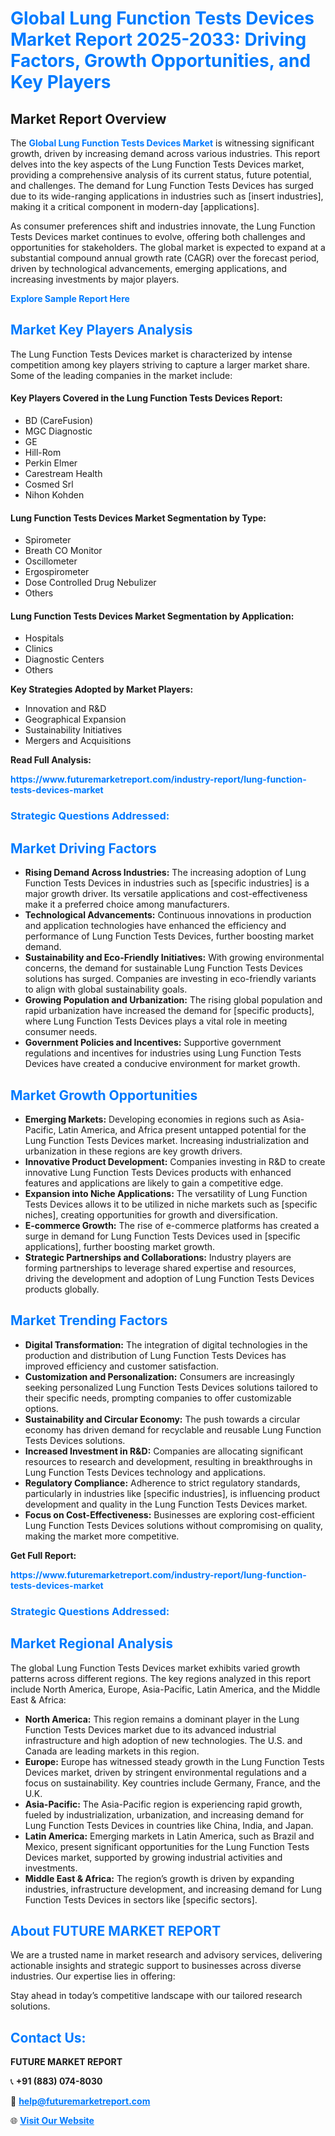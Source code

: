 <h1 style="color: #007BFF;">Global Lung Function Tests Devices Market Report 2025-2033: Driving Factors, Growth Opportunities, and Key Players</h1>

<section id="overview">
<h2>Market Report Overview</h2>
<p>The <a href="https://www.futuremarketreport.com/industry-report/lung-function-tests-devices-market" style="color: #007BFF; text-decoration: none;"><strong>Global Lung Function Tests Devices Market</strong></a> is witnessing significant growth, driven by increasing demand across various industries. This report delves into the key aspects of the Lung Function Tests Devices market, providing a comprehensive analysis of its current status, future potential, and challenges. The demand for Lung Function Tests Devices has surged due to its wide-ranging applications in industries such as [insert industries], making it a critical component in modern-day [applications].</p>
<p>As consumer preferences shift and industries innovate, the Lung Function Tests Devices market continues to evolve, offering both challenges and opportunities for stakeholders. The global market is expected to expand at a substantial compound annual growth rate (CAGR) over the forecast period, driven by technological advancements, emerging applications, and increasing investments by major players.</p>
</section>

<section id="overview">
<p><a href="https://www.futuremarketreport.com/request-sample/reportId=92308" style="color: #007BFF; text-decoration: none;"><strong>Explore Sample Report Here</strong></a></p>
</section>

<section id="key-players">
<h2 style="color: #007BFF;">Market Key Players Analysis</h2>
<p>The Lung Function Tests Devices market is characterized by intense competition among key players striving to capture a larger market share. Some of the leading companies in the market include:</p>
<h4>Key Players Covered in the Lung Function Tests Devices Report:</h4>
<ul><li>BD (CareFusion)</li><li>MGC Diagnostic</li><li>GE</li><li>Hill-Rom</li><li>Perkin Elmer</li><li>Carestream Health</li><li>Cosmed Srl</li><li>Nihon Kohden</li></ul>
<h4>Lung Function Tests Devices Market Segmentation by Type:</h4>
<ul><li>Spirometer</li><li>Breath CO Monitor</li><li>Oscillometer</li><li>Ergospirometer</li><li>Dose Controlled Drug Nebulizer</li><li>Others</li></ul>

<h4>Lung Function Tests Devices Market Segmentation by Application:</h4>
<ul><li>Hospitals</li><li>Clinics</li><li>Diagnostic Centers</li><li>Others</li></ul>
<p><strong>Key Strategies Adopted by Market Players:</strong></p>
<ul>
<li>Innovation and R&D</li>
<li>Geographical Expansion</li>
<li>Sustainability Initiatives</li>
<li>Mergers and Acquisitions</li>
</ul>
</section>

<section>
<p><strong>Read Full Analysis: </strong></p><a href="https://www.futuremarketreport.com/industry-report/lung-function-tests-devices-market" style="color: #007BFF; text-decoration: none;"><strong>https://www.futuremarketreport.com/industry-report/lung-function-tests-devices-market</strong></a>
<h3 style="color: #007BFF;">Strategic Questions Addressed:</h3>
</section>

<section id="driving-factors">
<h2 style="color: #007BFF;">Market Driving Factors</h2>
<ul>
<li><strong>Rising Demand Across Industries:</strong> The increasing adoption of Lung Function Tests Devices in industries such as [specific industries] is a major growth driver. Its versatile applications and cost-effectiveness make it a preferred choice among manufacturers.</li>
<li><strong>Technological Advancements:</strong> Continuous innovations in production and application technologies have enhanced the efficiency and performance of Lung Function Tests Devices, further boosting market demand.</li>
<li><strong>Sustainability and Eco-Friendly Initiatives:</strong> With growing environmental concerns, the demand for sustainable Lung Function Tests Devices solutions has surged. Companies are investing in eco-friendly variants to align with global sustainability goals.</li>
<li><strong>Growing Population and Urbanization:</strong> The rising global population and rapid urbanization have increased the demand for [specific products], where Lung Function Tests Devices plays a vital role in meeting consumer needs.</li>
<li><strong>Government Policies and Incentives:</strong> Supportive government regulations and incentives for industries using Lung Function Tests Devices have created a conducive environment for market growth.</li>
</ul>
</section>

<section id="growth-opportunities">
<h2 style="color: #007BFF;">Market Growth Opportunities</h2>
<ul>
<li><strong>Emerging Markets:</strong> Developing economies in regions such as Asia-Pacific, Latin America, and Africa present untapped potential for the Lung Function Tests Devices market. Increasing industrialization and urbanization in these regions are key growth drivers.</li>
<li><strong>Innovative Product Development:</strong> Companies investing in R&D to create innovative Lung Function Tests Devices products with enhanced features and applications are likely to gain a competitive edge.</li>
<li><strong>Expansion into Niche Applications:</strong> The versatility of Lung Function Tests Devices allows it to be utilized in niche markets such as [specific niches], creating opportunities for growth and diversification.</li>
<li><strong>E-commerce Growth:</strong> The rise of e-commerce platforms has created a surge in demand for Lung Function Tests Devices used in [specific applications], further boosting market growth.</li>
<li><strong>Strategic Partnerships and Collaborations:</strong> Industry players are forming partnerships to leverage shared expertise and resources, driving the development and adoption of Lung Function Tests Devices products globally.</li>
</ul>
</section>

<section id="trending-factors">
<h2 style="color: #007BFF;">Market Trending Factors</h2>
<ul>
<li><strong>Digital Transformation:</strong> The integration of digital technologies in the production and distribution of Lung Function Tests Devices has improved efficiency and customer satisfaction.</li>
<li><strong>Customization and Personalization:</strong> Consumers are increasingly seeking personalized Lung Function Tests Devices solutions tailored to their specific needs, prompting companies to offer customizable options.</li>
<li><strong>Sustainability and Circular Economy:</strong> The push towards a circular economy has driven demand for recyclable and reusable Lung Function Tests Devices solutions.</li>
<li><strong>Increased Investment in R&D:</strong> Companies are allocating significant resources to research and development, resulting in breakthroughs in Lung Function Tests Devices technology and applications.</li>
<li><strong>Regulatory Compliance:</strong> Adherence to strict regulatory standards, particularly in industries like [specific industries], is influencing product development and quality in the Lung Function Tests Devices market.</li>
<li><strong>Focus on Cost-Effectiveness:</strong> Businesses are exploring cost-efficient Lung Function Tests Devices solutions without compromising on quality, making the market more competitive.</li>
</ul>
</section>

<section>
<p><strong>Get Full Report: </strong></p><a href="https://www.futuremarketreport.com/industry-report/lung-function-tests-devices-market" style="color: #007BFF; text-decoration: none;"><strong>https://www.futuremarketreport.com/industry-report/lung-function-tests-devices-market</strong></a>
<h3 style="color: #007BFF;">Strategic Questions Addressed:</h3>
</section>


<section id="regional-analysis">
<h2 style="color: #007BFF;">Market Regional Analysis</h2>
<p>The global Lung Function Tests Devices market exhibits varied growth patterns across different regions. The key regions analyzed in this report include North America, Europe, Asia-Pacific, Latin America, and the Middle East & Africa:</p>
<ul>
<li><strong>North America:</strong> This region remains a dominant player in the Lung Function Tests Devices market due to its advanced industrial infrastructure and high adoption of new technologies. The U.S. and Canada are leading markets in this region.</li>
<li><strong>Europe:</strong> Europe has witnessed steady growth in the Lung Function Tests Devices market, driven by stringent environmental regulations and a focus on sustainability. Key countries include Germany, France, and the U.K.</li>
<li><strong>Asia-Pacific:</strong> The Asia-Pacific region is experiencing rapid growth, fueled by industrialization, urbanization, and increasing demand for Lung Function Tests Devices in countries like China, India, and Japan.</li>
<li><strong>Latin America:</strong> Emerging markets in Latin America, such as Brazil and Mexico, present significant opportunities for the Lung Function Tests Devices market, supported by growing industrial activities and investments.</li>
<li><strong>Middle East & Africa:</strong> The region’s growth is driven by expanding industries, infrastructure development, and increasing demand for Lung Function Tests Devices in sectors like [specific sectors].</li>
</ul>
</section>

<footer>
<h2 style="color: #007BFF;">About FUTURE MARKET REPORT</h2>
<p>We are a trusted name in market research and advisory services, delivering actionable insights and strategic support to businesses across diverse industries. Our expertise lies in offering:</p>

<p>Stay ahead in today’s competitive landscape with our tailored research solutions.</p>

<h2 style="color: #007BFF;">Contact Us:</h2>
<p><strong>FUTURE MARKET REPORT</strong></p>
<p>📞 <strong>+91 (883) 074-8030</strong></p>
<p>📧 <strong><a href="mailto:help@futuremarketreport.com" style="color: #007BFF;">help@futuremarketreport.com</a></strong></p>
<p>🌐 <strong><a href="https://www.futuremarketreport.com/" style="color: #007BFF;">Visit Our Website</a></strong></p>
</footer>